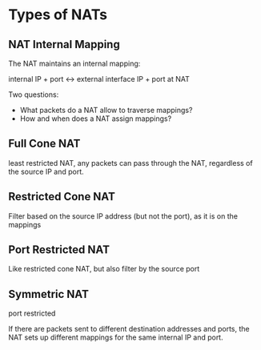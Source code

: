 # Types of NATs

## NAT Internal Mapping

The NAT maintains an internal mapping:

internal IP + port <-> external interface IP + port at NAT

Two questions:
* What packets do a NAT allow to traverse mappings?
* How and when does a NAT assign mappings?

## Full Cone NAT

least restricted NAT, any packets can pass through the NAT, regardless of the source IP and port.

## Restricted Cone NAT

Filter based on the source IP address (but not the port), as it is on the mappings

## Port Restricted NAT

Like restricted cone NAT, but also filter by the source port

## Symmetric NAT

port restricted

If there are packets sent to different destination addresses and ports, the NAT sets up different mappings for the same internal IP and port.
